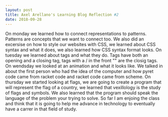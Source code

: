 ```yaml
---
layout: post
title: Axel Arellano's Learning Blog Reflection #2
date: 2018-09-28
---
```


  On monday we learned how to connect representations to patterns. Patterns are concepts that we want to connect too.  We also did an excersise on how to style our websites with CSS, we learned about CSS syntax and what it does, we also learned how CSS syntax format looks. On tuesday we learned about tags and what they do. Tags have both an opening and a closing tag, tags with a / in the front "</html>" are the closig tags. On wendsday we looked at an animation and what it looks like. We talked in about the first person who had the idea of the computer and how pyret code came from racket code and racket code came from scheme. On thursday we started looking at flags, we are going to create a program that will represent the flag of a country, we learned that vexillology is the study of flags and symbols. We also learned that the program should speak the language of the problem your trying to solve. So far I am enjoing the class and think that it is going to help me advance in technology to eventually have a carrer in that field of study.
